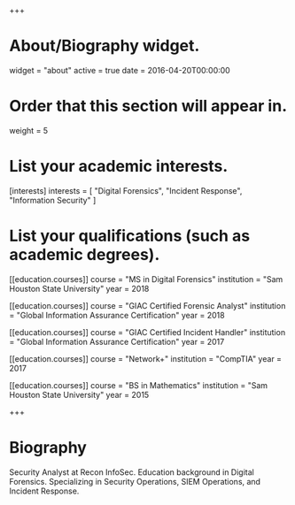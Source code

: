 +++
# About/Biography widget.
widget = "about"
active = true
date = 2016-04-20T00:00:00

# Order that this section will appear in.
weight = 5

# List your academic interests.
[interests]
  interests = [
    "Digital Forensics",
    "Incident Response",
    "Information Security"
  ]

# List your qualifications (such as academic degrees).

[[education.courses]]
  course = "MS in Digital Forensics"
  institution = "Sam Houston State University"
  year = 2018

[[education.courses]]
  course = "GIAC Certified Forensic Analyst"
  institution = "Global Information Assurance Certification"
  year = 2018

[[education.courses]]
  course = "GIAC Certified Incident Handler"
  institution = "Global Information Assurance Certification"
  year = 2017

[[education.courses]]
  course = "Network+"
  institution = "CompTIA"
  year = 2017

[[education.courses]]
  course = "BS in Mathematics"
  institution = "Sam Houston State University"
  year = 2015

+++

# Biography

Security Analyst at Recon InfoSec. Education background in Digital Forensics. Specializing in Security Operations, SIEM Operations, and Incident Response.
